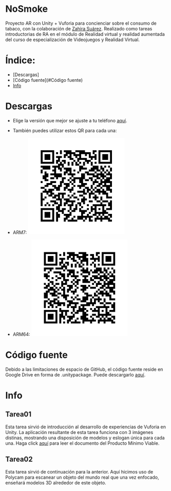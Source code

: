 # NoSmoke
Proyecto AR con Unity + Vuforia para concienciar sobre el consumo de tabaco, con la colaboración de [Zahira Suárez](https://github.com/ZahiraSuarez).
Realizado como tareas introductorias de RA en el módulo de Realidad virtual y realidad aumentada del curso de especialización de Videojuegos y Realidad Virtual.

# Índice:
- [Descargas]
- [Código fuente](#Código fuente)
- [Info](#Info)

# Descargas
- Elige la versión que mejor se ajuste a tu teléfono [aquí](https://drive.google.com/drive/folders/11UqycwKOSRM4n5MuZM5q2KgRkU-zklb0?usp=sharing).
- También puedes utilizar estos QR para cada una:
- ARM7:
  ![ARM7 QR](public/images/nosmoke-qr-arm7.png)

- ARM64:
  ![ARM64 QR](public/images/nosmoke-qr-arm64.png)

# Código fuente
Debido a las limitaciones de espacio de GitHub, el código fuente reside en Google Drive en forma de .unitypackage.
Puede descargarlo [aquí](https://drive.google.com/drive/folders/1DO2Vrsq8HbsHCYTXZ5imVwWCBahq1Oek?usp=sharing).

# Info
## Tarea01
Esta tarea sirvió de introducción al desarrollo de experiencias de Vuforia en Unity. La aplicación resultante de esta tarea funciona con 3 imágenes distinas, mostrando una disposición de modelos y eslogan única para cada una.
Haga click [aquí]() para leer el documento del Producto Mínimo Viable.

## Tarea02
Esta tarea sirvió de continuación para la anterior. Aquí hicimos uso de Polycam para escanear un objeto del mundo real que una vez enfocado, enseñará modelos 3D alrededor de este objeto.
